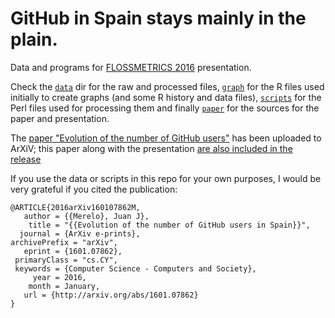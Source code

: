 # GitHub in Spain stays mainly in the plain.

Data and programs for [FLOSSMETRICS 2016](http://flosscommunitymetrics.com) presentation. 

Check the [`data`](data) dir for the raw and processed files, [`graph`](graph) for the R files used initially to create graphs (and some R history and data files), [`scripts`](scripts) for the Perl files used for processing them and finally  [`paper`](paper) for the sources for the paper and presentation.

The [paper "Evolution of the number of GitHub users"](http://arxiv.org/abs/1601.07862) has been uploaded to ArXiV; this paper along with the presentation [are also included in the release](https://github.com/JJ/gh-in-spain-2016/releases/tag/v1.1)

If you use the data or scripts in this repo for your own purposes, I would be very grateful if you cited the publication:

```
@ARTICLE{2016arXiv160107862M,
   author = {{Merelo}, Juan J},
    title = "{{Evolution of the number of GitHub users in Spain}}",
  journal = {ArXiv e-prints},
archivePrefix = "arXiv",
   eprint = {1601.07862},
 primaryClass = "cs.CY",
 keywords = {Computer Science - Computers and Society},
     year = 2016,
    month = January,
   url = {http://arxiv.org/abs/1601.07862}
}
```
